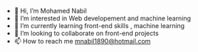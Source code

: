 - 👋 Hi, I’m Mohamed Nabil
- 👀 I’m interested in Web developement and machine learning
- 🌱 I’m currently learning front-end skills , machine learning
- 💞️ I’m looking to collaborate on front-end projects
- 📫 How to reach me mnabil1890@hotmail.com

<!---
Billy1890/Billy1890 is a ✨ special ✨ repository because its `README.md` (this file) appears on your GitHub profile.
You can click the Preview link to take a look at your changes.
--->
